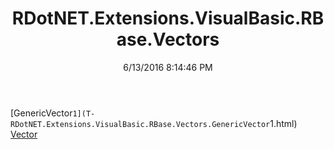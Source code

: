 ﻿---
title: RDotNET.Extensions.VisualBasic.RBase.Vectors
date: 6/13/2016 8:14:46 PM
---

[GenericVector`1](T-RDotNET.Extensions.VisualBasic.RBase.Vectors.GenericVector`1.html)
[Vector](T-RDotNET.Extensions.VisualBasic.RBase.Vectors.Vector.html)
